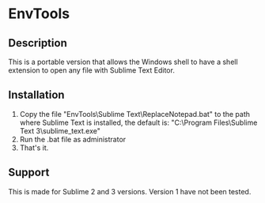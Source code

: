 # EnvTools

## Description

This is a portable version that allows the Windows shell to have a shell extension to open any file with Sublime Text Editor.

## Installation
1. Copy the file "EnvTools\Sublime Text\ReplaceNotepad.bat" to the path where Sublime Text is installed, the default is: "C:\Program Files\Sublime Text 3\sublime_text.exe"
2. Run the .bat file as administrator
3. That's it.

## Support

This is made for Sublime 2 and 3 versions. Version 1 have not been tested.